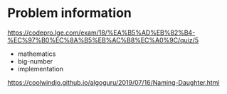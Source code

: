 # Problem information

<https://codepro.lge.com/exam/18/%EA%B5%AD%EB%82%B4-%EC%97%B0%EC%8A%B5%EB%AC%B8%EC%A0%9C/quiz/5>

- mathematics
- big-number
- implementation

<https://coolwindjo.github.io/algoguru/2019/07/16/Naming-Daughter.html>
